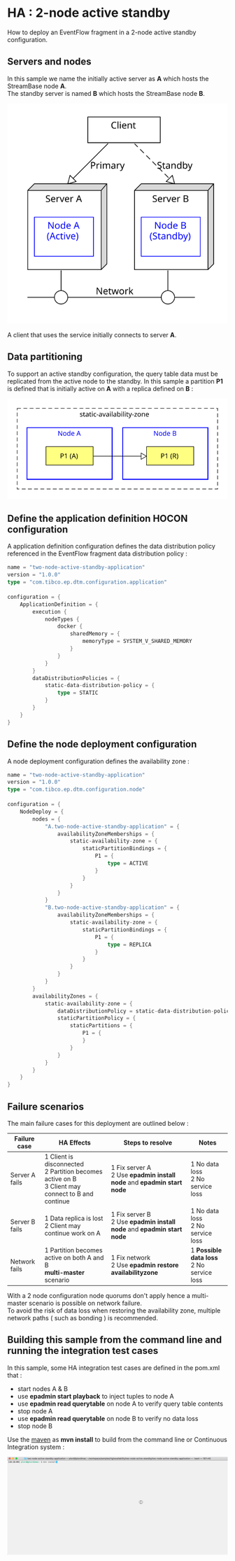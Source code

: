 # HA : 2-node active standby

How to deploy an EventFlow fragment in a 2-node active standby configuration.

## Servers and nodes

In this sample we name the initially active server as **A** which hosts the StreamBase node **A**.  
The standby server is named **B** which hosts the StreamBase node **B**.

![nodes](images/two-node-active-standby-nodes.svg)

A client that uses the service initially connects to server **A**.

## Data partitioning

To support an active standby configuration, the query table data must be replicated from the active node to the
standby.  In this sample a partition **P1** is defined that is initially active on **A**
with a replica defined on **B** :

![partitions](images/two-node-active-standby-partitions.svg)

## Define the application definition HOCON configuration

A  application definition configuration defines the data distribution policy referenced in the EventFlow fragment 
data distribution policy :


```scala
name = "two-node-active-standby-application"
version = "1.0.0"
type = "com.tibco.ep.dtm.configuration.application"

configuration = {
    ApplicationDefinition = {
        execution {
            nodeTypes {
                docker {
                    sharedMemory = {
                        memoryType = SYSTEM_V_SHARED_MEMORY
                    }
                }
            }
        }
        dataDistributionPolicies = {
            static-data-distribution-policy = {
                type = STATIC
            }
        }
    }
}
```

## Define the node deployment configuration

A node deployment configuration defines the availability zone :

```scala
name = "two-node-active-standby-application"
version = "1.0.0"
type = "com.tibco.ep.dtm.configuration.node"

configuration = {
    NodeDeploy = {
        nodes = {
            "A.two-node-active-standby-application" = {
                availabilityZoneMemberships = {
                    static-availability-zone = {
                        staticPartitionBindings = {
                            P1 = {
                                type = ACTIVE
                            }
                        }
                    }
                }
            }
            "B.two-node-active-standby-application" = {
                availabilityZoneMemberships = {
                    static-availability-zone = {
                        staticPartitionBindings = {
                            P1 = {
                                type = REPLICA
                            }
                        }
                    }
                }
            }
        }
        availabilityZones = {
            static-availability-zone = {
                dataDistributionPolicy = static-data-distribution-policy
                staticPartitionPolicy = {
                    staticPartitions = {
                        P1 = {
                        }
                    }
                }
            }
        }
    }
}
```

## Failure scenarios

The main failure cases for this deployment are outlined below :

Failure case | HA Effects | Steps to resolve | Notes
--- | --- | --- | ---
Server A fails | 1 Client is disconnected<br/>2 Partition becomes active on B<br/>3 Client may connect to B and continue  | 1 Fix server A<br/>2 Use **epadmin install node** and **epadmin start node** | 1 No data loss<br/>2 No service loss
Server B fails | 1 Data replica is lost<br/>2 Client may continue work on A | 1 Fix server B<br/>2 Use **epadmin install node** and **epadmin start node** | 1 No data loss<br/>2 No service loss
Network fails  | 1 Partition becomes active on both A and B<br/>**multi-master** scenario | 1 Fix network<br/>2 Use **epadmin restore availabilityzone** | 1 **Possible data loss**<br/>2 No service loss

With a 2 node configuration node quorums don't apply hence a multi-master scenario is possible on network failure.  
To avoid the risk of data loss when restoring the availability zone, multiple network paths ( such as bonding )
is recommended.

## Building this sample from the command line and running the integration test cases

In this sample, some HA integration test cases are defined in the pom.xml that :

* start nodes A & B
* use **epadmin start playback** to inject tuples to node A
* use **epadmin read querytable** on node A to verify query table contents
* stop node A
* use **epadmin read querytable** on node B to verify no data loss
* stop node B

Use the [maven](https://maven.apache.org) as **mvn install** to build from the command line or Continuous Integration system :

![maven](images/maven.gif)
